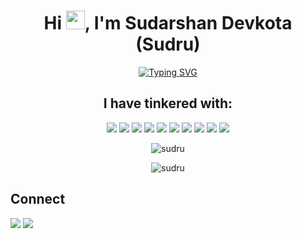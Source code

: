 <h1 align="center">Hi <img src="https://raw.githubusercontent.com/MartinHeinz/MartinHeinz/master/wave.gif" width="30px">, I'm Sudarshan Devkota (Sudru)</h1>
<p align="center">
<a href="https://git.io/typing-svg"><img src="https://readme-typing-svg.demolab.com?font=Jetbrains+mono&size=30&pause=1000&color=DC980C&center=true&vCenter=true&width=500&lines=Java+Developer;Cybersecurity+Enthusiast" alt="Typing SVG" /></a>
</p>



<h2 align="center">I have tinkered with:</h3>


<p align="center">
<img src="https://img.shields.io/badge/Java-ED8B00?style=for-the-badge&logo=java&logoColor=white">
<img src="https://img.shields.io/badge/Spring-6DB33F?style=for-the-badge&logo=spring&logoColor=white" >
<img src="https://img.shields.io/badge/Android-3DDC84?style=for-the-badge&logo=android&logoColor=white&color=green" >
<img src="https://img.shields.io/badge/Linux-FCC624?style=for-the-badge&logo=linux&logoColor=black">
<img src="https://img.shields.io/badge/Python-3776AB?style=for-the-badge&logo=python&logoColor=white" >
<img src="https://img.shields.io/badge/HTML5-E34F26?style=for-the-badge&logo=html5&logoColor=white" >
<img src="https://img.shields.io/badge/CSS3-1572B6?style=for-the-badge&logo=css3&logoColor=white" >
<img src="https://img.shields.io/badge/GIT-E44C30?style=for-the-badge&logo=git&logoColor=white" >
<img src="https://img.shields.io/badge/Shell_Script-121011?style=for-the-badge&logo=gnu-bash&logoColor=white&color=blue">
<img src="https://img.shields.io/badge/MySQL-00000F?style=for-the-badge&logo=mysql&logoColor=white&color=yellowgreen">
  </p>

<p align="center"><img align="center" src="https://github-readme-streak-stats.herokuapp.com/?user=therawbit&theme=dark" alt="sudru" /></p>

<p align="center"><img align="center" src="https://github-readme-stats.vercel.app/api/top-langs?username=therawbit&show_icons=true&locale=en&layout=compact&theme=dark" alt="sudru" /></p>





## Connect 
<a href="https://sudarshandevkota.com.np"><img src="https://img.shields.io/badge/website-000000?style=for-the-badge&logo=About.me&logoColor=white"></a>
<a href="https://mail.google.com/mail/?view=cm&to=hello@sudarshandevkota.com.np"><img src="https://img.shields.io/badge/Gmail-D14836?style=for-the-badge&logo=gmail&logoColor=white"/></a>
